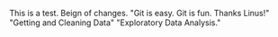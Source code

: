 This is a test. Beign of changes.
"Git is easy. Git is fun. Thanks Linus!" 
"Getting and Cleaning Data" "Exploratory Data Analysis."
